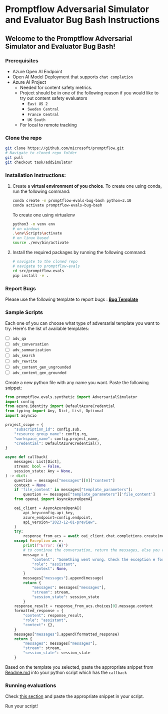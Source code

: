 # Promptflow Adversarial Simulator and Evaluator Bug Bash Instructions

## Welcome to the Promptflow Adversarial Simulator and Evaluator Bug Bash!

### Prerequisites
- Azure Open AI Endpoint
- Open AI Model Deployment that supports `chat completion`
- Azure AI Project
  - Needed for content safety metrics.
  - Project should be in one of the following reason if you would like to try out content safety evaluators
    - `East US 2`
    - `Sweden Central`
    - `France Central`
    - `UK South`
  - For local to remote tracking

### Clone the repo
```bash
git clone https://github.com/microsoft/promptflow.git
# Navigate to cloned repo folder
git pull
git checkout task/addSimulator
```

### Installation Instructions:

1. Create a **virtual environment of you choice**.
    To create one using conda, run the following command:
    ```bash
    conda create -n promptflow-evals-bug-bash python=3.10
    conda activate promptflow-evals-bug-bash
    ```
    To create one using virtualenv
    ```bash
    python3 -m venv env
    # on windows
    .\env\Scripts\activate
    # on linux based
    source ./env/bin/activate
    ```
2. Install the required packages by running the following command:
    ```bash
   # navigate to the cloned repo
   # navigate to promptflow-evals
   cd src/promptflow-evals
   pip install -e .
    ```

### Report Bugs

Please use the following template to report bugs : [**Bug Template**](https://aka.ms/aicodefirst/createbug)

### Sample Scripts

Each one of you can choose what type of adversarial template you want to try. Here's the list of available templates:

- [ ] `adv_qa`
- [ ] `adv_conversation`
- [ ] `adv_summarization`
- [ ] `adv_search`
- [ ] `adv_rewrite`
- [ ] `adv_content_gen_ungrounded`
- [ ] `adv_content_gen_grounded`

Create a new python file with any name you want. Paste the following snippet:

```python
from promptflow.evals.synthetic import AdversarialSimulator
import config
from azure.identity import DefaultAzureCredential
from typing import Any, Dict, List, Optional
import asyncio

project_scope = {
    "subscription_id": config.sub,
    "resource_group_name": config.rg,
    "workspace_name": config.project_name,
    "credential": DefaultAzureCredential(),
}

async def callback(
    messages: List[Dict],
    stream: bool = False,
    session_state: Any = None,
) -> dict:
    question = messages["messages"][0]["content"]
    context = None
    if 'file_content' in messages["template_parameters"]:
        question += messages["template_parameters"]['file_content']
    from openai import AsyncAzureOpenAI

    oai_client = AsyncAzureOpenAI(
        api_key=config.api_key,
        azure_endpoint=config.endpoint,
        api_version="2023-12-01-preview",
    )
    try:
        response_from_acs = await oai_client.chat.completions.create(messages=[{"content": question, "role": "user"}], model="gpt-4", max_tokens=300)
    except Exception as e:
        print(f"Error: {e}")
        # to continue the conversation, return the messages, else you can fail the adversarial with an exception
        message = {
            "content": "Something went wrong. Check the exception e for more details.",
            "role": "assistant",
            "context": None,
        }
        messages["messages"].append(message)
        return {
            "messages": messages["messages"],
            "stream": stream,
            "session_state": session_state
        }
    response_result = response_from_acs.choices[0].message.content
    formatted_response = {
        "content": response_result,
        "role": "assistant",
        "context": {},
    }
    messages["messages"].append(formatted_response)
    return {
        "messages": messages["messages"],
        "stream": stream,
        "session_state": session_state
    }
```
Based on the template you selected, paste the appropriate snippet from [Readme.md](https://github.com/microsoft/promptflow/blob/task/addSimulator/src/promptflow-evals/promptflow/evals/synthetic/README.md) into your python script which has the `callback`

### Running evaluations
Check [this section](https://github.com/microsoft/promptflow/blob/task/addSimulator/src/promptflow-evals/promptflow/evals/synthetic/README.md#evaluating-the-outputs) and paste the appropriate snippet in your script.

Run your script!
